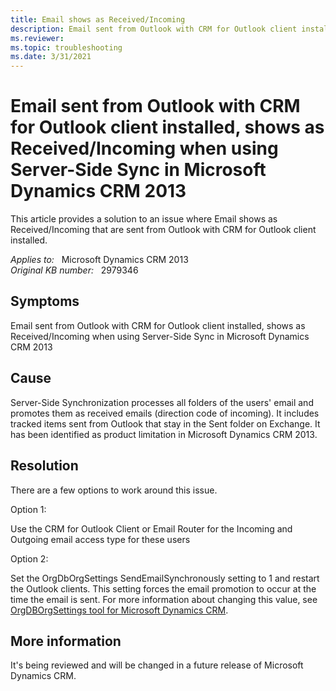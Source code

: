 ```yaml
---
title: Email shows as Received/Incoming
description: Email sent from Outlook with CRM for Outlook client installed, shows as Received/Incoming when using Server-Side Sync in Microsoft Dynamics CRM 2013.
ms.reviewer: 
ms.topic: troubleshooting
ms.date: 3/31/2021
---
```

# Email sent from Outlook with CRM for Outlook client installed, shows as Received/Incoming when using Server-Side Sync in Microsoft Dynamics CRM 2013

This article provides a solution to an issue where Email shows as Received/Incoming that are sent from Outlook with CRM for Outlook client installed.

_Applies to:_ &nbsp; Microsoft Dynamics CRM 2013  
_Original KB number:_ &nbsp; 2979346

## Symptoms

Email sent from Outlook with CRM for Outlook client installed, shows as Received/Incoming when using Server-Side Sync in Microsoft Dynamics CRM 2013

## Cause

Server-Side Synchronization processes all folders of the users' email and promotes them as received emails (direction code of incoming). It includes tracked items sent from Outlook that stay in the Sent folder on Exchange. It has been identified as product limitation in Microsoft Dynamics CRM 2013.

## Resolution

There are a few options to work around this issue.

Option 1:

Use the CRM for Outlook Client or Email Router for the Incoming and Outgoing email access type for these users

Option 2:

Set the OrgDbOrgSettings SendEmailSynchronously setting to 1 and restart the Outlook clients. This setting forces the email promotion to occur at the time the email is sent. For more information about changing this value, see [OrgDBOrgSettings tool for Microsoft Dynamics CRM](https://support.microsoft.com/help/2691237).

## More information

It's being reviewed and will be changed in a future release of Microsoft Dynamics CRM.
